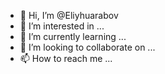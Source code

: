 - 👋 Hi, I’m @Eliyhuarabov
- 👀 I’m interested in ...
- 🌱 I’m currently learning ...
- 💞️ I’m looking to collaborate on ...
- 📫 How to reach me ...

<!---
Eliyhuarabov/Eliyhuarabov is a ✨ special ✨ repository because its `README.md` (this file) appears on your GitHub profile.
You can click the Preview link to take a look at your changes.
--->
